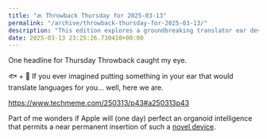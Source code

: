 ```yaml
---
title: "🔙 Throwback Thursday for 2025-03-13"
permalink: "/archive/throwback-thursday-for-2025-03-13/"
description: "This edition explores a groundbreaking translator ear device that could redefine communication!"
date: 2025-03-13 23:25:26.730410+00:00
---
```


<!-- buttondown-editor-mode: fancy --><p>One headline for Thursday Throwback caught my eye.</p><p>🐟 + 🤖 If you ever imagined putting something in your ear that would translate languages for you… well, here we are.</p><p><a target="_blank" rel="noopener noreferrer nofollow" href="https://www.techmeme.com/250313/p43#a250313p43">https://www.techmeme.com/250313/p43#a250313p43</a></p><p>Part of me wonders if Apple will (one day) perfect an organoid intelligence that permits a near permanent insertion of such a <a target="_blank" rel="noopener noreferrer nofollow" href="https://hitchhikers.fandom.com/wiki/Babel_Fish">novel device</a>.</p><p></p>